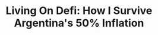---
devconNum: 5
title: "Living On Defi: How I Survive Argentina's 50% Inflation"
featured: false
description: "Living in Argentina but getting paid in Dai, Mariano can access financial systems that are usually not available to us.\n\nHe wants to show how Ethereum's DeFi movement has been working fine for the last 2 years, by leveraging Dai and secondary lending platforms, and how that is changing the financial reality for people in developing economies."
speakers: "Mariano Conti"
bios: "Mariano Conti is Head of Smart Contracts at MakerDAO. He lives in Argentina where he takes advantage of the Decentralized Finance movement to enjoy a stable economy in an unstable country. His work includes creating the first version of Maker's Oracles which power the Dai Credit System and most of DeFi."
url: "https://www.youtube.com/embed/hHji4x5C1q0"
day: "Day 2"
room: A2
type: Talk
category: latam
---